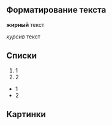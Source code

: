 ## Форматирование текста

**жирный** текст

*курсив* текст

## Списки

1. 1
2. 2

* 1
* 2

## Картинки
